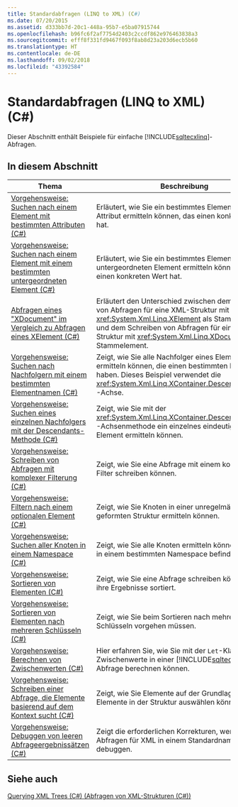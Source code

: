 ```yaml
---
title: Standardabfragen (LINQ to XML) (C#)
ms.date: 07/20/2015
ms.assetid: d333bb7d-20c1-448a-95b7-e5ba07915744
ms.openlocfilehash: b96fc6f2af7754d2403c2ccdf862e976463838a3
ms.sourcegitcommit: efff8f331fd9467f093f8ab8d23a203d6ecb5b60
ms.translationtype: HT
ms.contentlocale: de-DE
ms.lasthandoff: 09/02/2018
ms.locfileid: "43392584"
---
```

# <a name="basic-queries-linq-to-xml-c"></a>Standardabfragen (LINQ to XML) (C#)
Dieser Abschnitt enthält Beispiele für einfache [!INCLUDE[sqltecxlinq](~/includes/sqltecxlinq-md.md)]-Abfragen.  
  
## <a name="in-this-section"></a>In diesem Abschnitt  
  
|Thema|Beschreibung |  
|-----------|-----------------|  
|[Vorgehensweise: Suchen nach einem Element mit bestimmten Attributen (C#)](../../../../csharp/programming-guide/concepts/linq/how-to-find-an-element-with-a-specific-attribute.md)|Erläutert, wie Sie ein bestimmtes Element mit einem Attribut ermitteln können, das einen konkreten Wert hat.|  
|[Vorgehensweise: Suchen nach einem Element mit einem bestimmten untergeordneten Element (C#)](../../../../csharp/programming-guide/concepts/linq/how-to-find-an-element-with-a-specific-child-element.md)|Erläutert, wie Sie ein bestimmtes Element mit einem untergeordneten Element ermitteln können, das einen konkreten Wert hat.|  
|[Abfragen eines "XDocument" im Vergleich zu Abfragen eines XElement (C#)](../../../../csharp/programming-guide/concepts/linq/querying-an-xdocument-vs-querying-an-xelement.md)|Erläutert den Unterschied zwischen dem Schreiben von Abfragen für eine XML-Struktur mit <xref:System.Xml.Linq.XElement> als Stammelement und dem Schreiben von Abfragen für eine XML-Struktur mit <xref:System.Xml.Linq.XDocument> als Stammelement.|  
|[Vorgehensweise: Suchen nach Nachfolgern mit einem bestimmten Elementnamen (C#)](../../../../csharp/programming-guide/concepts/linq/how-to-find-descendants-with-a-specific-element-name.md)|Zeigt, wie Sie alle Nachfolger eines Elements ermitteln können, die einen bestimmten Namen haben. Dieses Beispiel verwendet die <xref:System.Xml.Linq.XContainer.Descendants%2A>-Achse.|  
|[Vorgehensweise: Suchen eines einzelnen Nachfolgers mit der Descendants-Methode (C#)](../../../../csharp/programming-guide/concepts/linq/how-to-find-a-single-descendant-using-the-descendants-method.md)|Zeigt, wie Sie mit der <xref:System.Xml.Linq.XContainer.Descendants%2A>-Achsenmethode ein einzelnes eindeutig benanntes Element ermitteln können.|  
|[Vorgehensweise: Schreiben von Abfragen mit komplexer Filterung (C#)](../../../../csharp/programming-guide/concepts/linq/how-to-write-queries-with-complex-filtering.md)|Zeigt, wie Sie eine Abfrage mit einem komplexeren Filter schreiben können.|  
|[Vorgehensweise: Filtern nach einem optionalen Element (C#)](../../../../csharp/programming-guide/concepts/linq/how-to-filter-on-an-optional-element.md)|Zeigt, wie Sie Knoten in einer unregelmäßig geformten Struktur ermitteln können.|  
|[Vorgehensweise: Suchen aller Knoten in einem Namespace (C#)](../../../../csharp/programming-guide/concepts/linq/how-to-find-all-nodes-in-a-namespace.md)|Zeigt, wie Sie alle Knoten ermitteln können, die sich in einem bestimmten Namespace befinden.|  
|[Vorgehensweise: Sortieren von Elementen (C#)](../../../../csharp/programming-guide/concepts/linq/how-to-sort-elements.md)|Zeigt, wie Sie eine Abfrage schreiben können, die ihre Ergebnisse sortiert.|  
|[Vorgehensweise: Sortieren von Elementen nach mehreren Schlüsseln (C#)](../../../../csharp/programming-guide/concepts/linq/how-to-sort-elements-on-multiple-keys.md)|Zeigt, wie Sie beim Sortieren nach mehreren Schlüsseln vorgehen müssen.|  
|[Vorgehensweise: Berechnen von Zwischenwerten (C#)](../../../../csharp/programming-guide/concepts/linq/how-to-calculate-intermediate-values.md)|Hier erfahren Sie, wie Sie mit der `Let`-Klausel Zwischenwerte in einer [!INCLUDE[sqltecxlinq](~/includes/sqltecxlinq-md.md)]-Abfrage berechnen können.|  
|[Vorgehensweise: Schreiben einer Abfrage, die Elemente basierend auf dem Kontext sucht (C#)](../../../../csharp/programming-guide/concepts/linq/how-to-write-a-query-that-finds-elements-based-on-context.md)|Zeigt, wie Sie Elemente auf der Grundlage anderer Elemente in der Struktur auswählen können.|  
|[Vorgehensweise: Debuggen von leeren Abfrageergebnissätzen (C#)](../../../../csharp/programming-guide/concepts/linq/how-to-debug-empty-query-results-sets.md)|Zeigt die erforderlichen Korrekturen, wenn Sie Abfragen für XML in einem Standardnamespace debuggen.|  
  
## <a name="see-also"></a>Siehe auch  
 [Querying XML Trees (C#) (Abfragen von XML-Strukturen (C#))](../../../../csharp/programming-guide/concepts/linq/querying-xml-trees.md)
